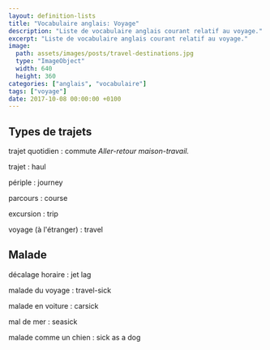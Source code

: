 ```yaml
---
layout: definition-lists
title: "Vocabulaire anglais: Voyage"
description: "Liste de vocabulaire anglais courant relatif au voyage."
excerpt: "Liste de vocabulaire anglais courant relatif au voyage."
image:
  path: assets/images/posts/travel-destinations.jpg
  type: "ImageObject"
  width: 640
  height: 360
categories: ["anglais", "vocabulaire"]
tags: ["voyage"]
date: 2017-10-08 00:00:00 +0100
---
```



## Types de trajets

trajet quotidien
: commute
*Aller-retour maison-travail.*

trajet
: haul

périple
: journey

parcours
: course

excursion
: trip

voyage (à l'étranger)
: travel


## Malade

décalage horaire
: jet lag

malade du voyage
: travel-sick

malade en voiture
: carsick

mal de mer
: seasick

malade comme un chien
: sick as a dog
